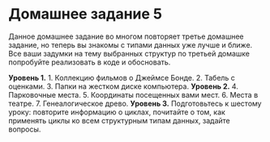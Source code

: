# Домашнее задание 5

Данное домашнее задание во многом повторяет третье домашнее задание, но теперь вы знакомы с типами данных уже лучше и ближе. Все ваши задумки на тему выбранных структур по третьей домашке попробуйте реализовать в коде и обосновать.

**Уровень 1.** 
	1. Коллекцию фильмов о Джеймсе Бонде.
	2. Табель с оценками.
	3. Папки на жестком диске компьютера.
**Уровень 2.**
	4. Парковочные места.
	5. Координаты посещенных вами мест.
	6. Места в театре.
	7. Генеалогическое древо.
**Уровень 3.**
	Подготовьтесь к шестому уроку: повторите информацию о циклах, почитайте о том, как применять циклы ко всем структурным типам данных, задайте вопросы.
